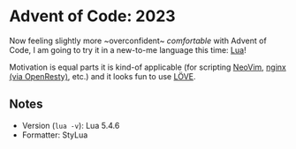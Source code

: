 # Advent of Code: 2023

Now feeling slightly more ~overconfident~ _comfortable_ with Advent of Code, I am going to try it in a new-to-me language this time: [Lua]!

Motivation is equal parts it is kind-of applicable (for scripting [NeoVim], [nginx (via OpenResty)], etc.) and it looks fun to use [LÖVE].

[Lua]: https://www.lua.org/
[NeoVim]: https://neovim.io/doc/user/lua.html
[nginx (via OpenResty)]: https://github.com/openresty/lua-nginx-module#readme
[LÖVE]: https://www.love2d.org/


## Notes
- Version (`lua -v`): Lua 5.4.6
- Formatter: StyLua

